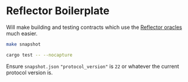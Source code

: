 # Reflector Boilerplate

Will make building and testing contracts which use the [Reflector oracles](https://reflector.network/) much easier.

```bash
make snapshot
```

```bash
cargo test -- --nocapture
```

Ensure `snapshot.json` `"protocol_version"` is `22` or whatever the current protocol version is.